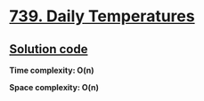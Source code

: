 # [739. Daily Temperatures](https://leetcode.com/problems/daily-temperatures/)

## [Solution code](https://github.com/alexengrig/leetcode/blob/main/src/main/java/dev/alexengrig/leetcode/_739_daily_temperatures/Solution.java)

**Time complexity: O(n)**

**Space complexity: O(n)**
